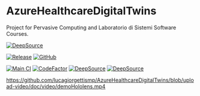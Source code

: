 # AzureHealthcareDigitalTwins
Project for Pervasive Computing and Laboratorio di Sistemi Software Courses.

[![DeepSource](https://img.shields.io/website-up-down-green-red/http/monip.org.svg)](https://lucagiorgettismp.github.io/AzureHealthcareDigitalTwins/)

[![Release](https://img.shields.io/github/v/release/lucagiorgettismp/AzureHealthcareDigitalTwins?label=Release)](https://github.com/lucagiorgettismp/AzureHealthcareDigitalTwins/releases)
[![GitHub](https://img.shields.io/github/license/lucagiorgettismp/AzureHealthcareDigitalTwins)](/LICENSE)

[![Main CI](https://github.com/lucagiorgettismp/AzureHealthcareDigitalTwins/actions/workflows/main-ci.yml/badge.svg)](https://github.com/lucagiorgettismp/AzureHealthcareDigitalTwins/actions/workflows/main-ci.yml)
[![CodeFactor](https://www.codefactor.io/repository/github/lucagiorgettismp/azurehealthcaredigitaltwins/badge/main)](https://www.codefactor.io/repository/github/lucagiorgettismp/azurehealthcaredigitaltwins/overview/main)
[![DeepSource](https://deepsource.io/gh/lucagiorgettismp/AzureHealthcareDigitalTwins.svg/?label=active+issues&token=TkpQppm2NjIFNsKDCeZRPHlD)](https://deepsource.io/gh/lucagiorgettismp/AzureHealthcareDigitalTwins/?ref=repository-badge)
[![DeepSource](https://deepsource.io/gh/lucagiorgettismp/AzureHealthcareDigitalTwins.svg/?label=resolved+issues&token=TkpQppm2NjIFNsKDCeZRPHlD)](https://deepsource.io/gh/lucagiorgettismp/AzureHealthcareDigitalTwins/?ref=repository-badge)

https://github.com/lucagiorgettismp/AzureHealthcareDigitalTwins/blob/upload-video/doc/video/demoHololens.mp4

